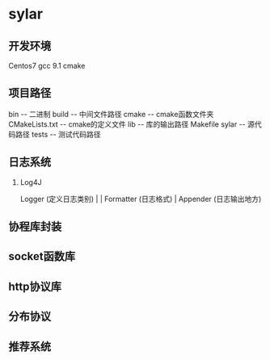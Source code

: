 # sylar

## 开发环境
Centos7
gcc 9.1
cmake 

## 项目路径
bin -- 二进制
build -- 中间文件路径
cmake -- cmake函数文件夹
CMakeLists.txt -- cmake的定义文件
lib -- 库的输出路径
Makefile 
sylar -- 源代码路径
tests -- 测试代码路径

## 日志系统
1)
    Log4J

    Logger (定义日志类别)
      |
      |         Formatter (日志格式)
      |
    Appender (日志输出地方)

## 协程库封装

## socket函数库

## http协议库

## 分布协议

## 推荐系统